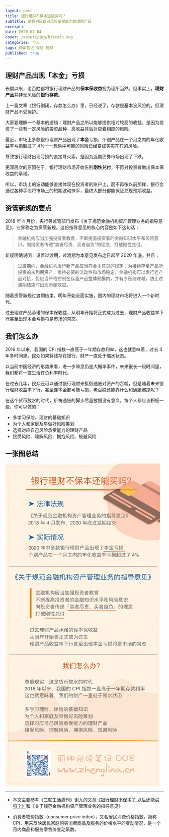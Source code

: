 ```yaml
---
layout: post
title: 银行理财不保本还能买吗？
subtitle: 选择对应自己风险承受能力的理财产品
excerpt:
date: 2020-07-04
cover: /assets/img/bitcoin.svg
categories: 个人
tags: 阅读笔记 保险 理财
published: true
---
```


## 理财产品出现「本金」亏损

长期以来，老百姓都将银行理财产品的**保本保收益**视为理所当然。但事实上，**理财产品**并非无风险的**银行存款**。

上一篇文章《银行倒闭，存款怎么办》里，已经说了，存款是基本没风险的，但理财产品不受保护。

大家要理解一个基本的逻辑：理财产品之所以能够提供相对较高的收益，是因为投资了一些有一定风险的投资品种，高收益背后对应着相应的风险。

最近，市场上多款银行理财产品出现了**本金**亏损，个别产品在一个月之内的年化收益率亏损超过了 4%——想象中可能的风险已经变成实实在在的风险。

导致银行理财出现亏损的直接导火索，是因为近期债券市场出现了下跌。

更深层次的原因在于，银行理财市场开始告别**刚性兑付**，不再对投资者做出保本保收益的承诺。

所以，市场上的波动能够直接体现在投资者的账户上，而不再像以前那样，银行会通过各种手段将市场上的短期波动抹平，最终大部分都能保证兑现预期收益。

## 资管新规的要点

2018 年 4 月份，央行等监管部门发布《关于规范金融机构资产管理业务的指导意见》，业界称之为资管新规。这份指导意见的核心内容是如下这句话：

> 金融机构应当加强投资者教育，不断提高投资者的金融知识水平和风险意识，向投资者传递“卖者尽责、买者自负”的理念，打破刚性兑付。

新规明确说明：设置过渡期，过渡期为本意见发布之日起至 2020 年底。并且：

> 过渡期内，金融机构发行新产品应当符合本意见的规定；为接续存量产品所投资的未到期资产，维持必要的流动性和市场稳定，金融机构可以发行老产品对接，但应当严格控制在存量产品整体规模内，并有序压缩递减，防止过渡期结束时出现断崖效应。

随着资管新规过渡期结束，明年开始全面实施，国内的理财市场将进入一个新时代。

过去理财产品承诺的保本保收益，从明年开始将正式成为过去，理财产品收益率下行甚至出现本金亏损将是市场的常态。

## 我们怎么办

2016 年以来，我国的 CPI 指数一直高于一年期存款利率，这也就意味着，过去 4 年多时间里，民众如果将钱存在银行，财产一直处于缩水状态。

以当前中国经济的形势来看，进一步降息仍是大概率事件，未来很长一段时间里，我们都将一直生活在负利率时代。

在过去几年，民众还可以通过银行理财来抵御通胀对资产的吞噬，但是随着未来银行理财收益率下行，甚至连本金都可能亏损，老百姓还能靠什么和通胀赛跑呢？

在这个货币放水的时代，祈祷通胀的脚步尽量放慢没有意义。每个人都应该积极一些，你可以做的：

- 多学习保险、理财的基础知识
- 为个人和家庭及早做好风险筹划
- 选择对应自己风险承受能力的理财产品
- 接受风险、理解风险、拥抱风险、规避风险

## 一张图总结

![](/assets/post_img/008.jpg)

---

- 本文主要参考《三联生活周刊》谢九的文章[《银行理财不保本了 以后还能买吗？》](https://finance.sina.com.cn/china/gncj/2020-06-19/doc-iircuyvi9427876.shtml)和《关于规范金融机构资产管理业务的指导意见》

- 消费者物价指数（consumer price index），又名居民消费价格指数，简称 CPI，用来反映居民家庭购买消费商品及服务的价格水平的变动情况，是一个月内商品和服务零售价变动系数。
